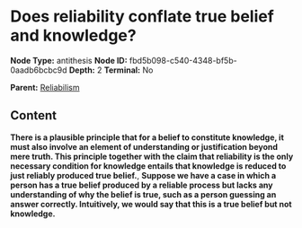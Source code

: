 # Does reliability conflate true belief and knowledge?

**Node Type:** antithesis
**Node ID:** fbd5b098-c540-4348-bf5b-0aadb6bcbc9d
**Depth:** 2
**Terminal:** No

**Parent:** [Reliabilism](reliabilism.md)

## Content

**There is a plausible principle that for a belief to constitute knowledge, it must also involve an element of understanding or justification beyond mere truth. This principle together with the claim that reliability is the only necessary condition for knowledge entails that knowledge is reduced to just reliably produced true belief.**, **Suppose we have a case in which a person has a true belief produced by a reliable process but lacks any understanding of why the belief is true, such as a person guessing an answer correctly. Intuitively, we would say that this is a true belief but not knowledge.**
